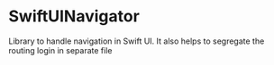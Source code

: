 # SwiftUINavigator
Library to handle navigation in Swift UI. It also helps to segregate the routing login in separate file
